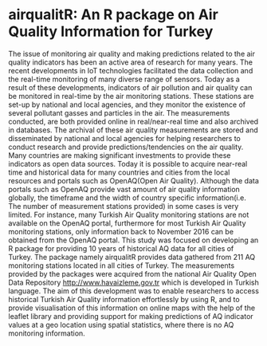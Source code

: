 # airqualitR: An R package on Air Quality Information for Turkey

The issue of monitoring air quality and making predictions related to the air quality indicators has been an
active area of research for many years. The recent developments in IoT technologies facilitated the data
collection and the real-time monitoring of many diverse range of sensors. Today as a result of these
developments, indicators of air pollution and air quality can be monitored in real-time by the air monitoring
stations. These stations are set-up by national and local agencies, and they monitor the existence of several
pollutant gasses and particles in the air. The measurements conducted, are both provided online in
real/near-real time and also archived in databases. The archival of these air quality measurements are
stored and disseminated by national and local agencies for helping researchers to conduct research and
provide predictions/tendencies on the air quality. Many countries are making significant investments to
provide these indicators as open data sources. Today it is possible to acquire near-real time and historical
data for many countries and cities from the local resources and portals such as OpenAQ(Open Air Quality).
Although the data portals such as OpenAQ provide vast amount of air quality information globally, the
timeframe and the width of country specific information(i.e. The number of measurement stations provided)
in some cases is very limited. For instance, many Turkish Air Quality monitoring stations are not available
on the OpenAQ portal, furthermore for most Turkish Air Quality monitoring stations, only information back
to November 2016 can be obtained from the OpenAQ portal.
This study was focused on developing an R package for providing 10 years of historical AQ data for all
cities of Turkey. The package namely airqualitR provides data gathered from 211 AQ monitoring stations
located in all cities of Turkey. The measurements provided by the packages were acquired from the national
Air Quality Open Data Repository http://www.havaizleme.gov.tr which is developed in Turkish language.
The aim of this development was to enable researchers to access historical Turkish Air Quality information
effortlessly by using R, and to provide visualisation of this information on online maps with the help of the
leaflet library and providing support for making predictions of AQ indicator values at a geo location using
spatial statistics, where there is no AQ monitoring information.
